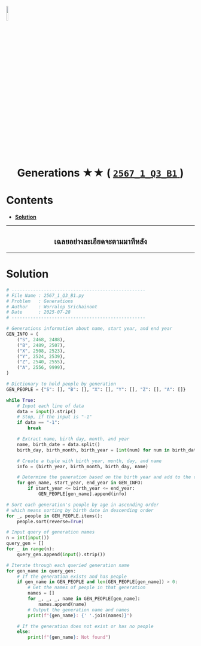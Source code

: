 <p align="left">
  <a href="../../README.md">
    <img src="../../../../Z99-OTHERS/00-common/00-back.png" style="width:10%">
  </a>
</p>

<div align="center">
  <h1>
    Generations ★★ (
      <a href="https://drive.google.com/file/d/1bOT4kKkTAf6p6lZ0D9E3ZAFUwL9Drklp/view?usp=sharing">
        <code>2567_1_Q3_B1</code>
      </a>
    )
  </h1>
</div>

# Contents

-   [**Solution**](#solution)

---

<div align="center">
  <h2>เฉลยอย่างละเอียดจะตามมาทีหลัง</h2>
</div>

---

# Solution

```python
# --------------------------------------------------
# File Name : 2567_1_Q3_B1.py
# Problem   : Generations
# Author    : Worralop Srichainont
# Date      : 2025-07-28
# --------------------------------------------------

# Generations information about name, start year, and end year
GEN_INFO = (
    ("S", 2468, 2488),
    ("B", 2489, 2507),
    ("X", 2508, 2523),
    ("Y", 2524, 2539),
    ("Z", 2540, 2555),
    ("A", 2556, 9999),
)

# Dictionary to hold people by generation
GEN_PEOPLE = {"S": [], "B": [], "X": [], "Y": [], "Z": [], "A": []}

while True:
    # Input each line of data
    data = input().strip()
    # Stop, if the input is "-1"
    if data == "-1":
        break

    # Extract name, birth day, month, and year
    name, birth_date = data.split()
    birth_day, birth_month, birth_year = [int(num) for num in birth_date.split("/")]

    # Create a tuple with birth year, month, day, and name
    info = (birth_year, birth_month, birth_day, name)

    # Determine the generation based on the birth year and add to the corresponding list
    for gen_name, start_year, end_year in GEN_INFO:
        if start_year <= birth_year <= end_year:
            GEN_PEOPLE[gen_name].append(info)

# Sort each generation's people by age in ascending order
# which means sorting by birth date in descending order
for _, people in GEN_PEOPLE.items():
    people.sort(reverse=True)

# Input query of generation names
n = int(input())
query_gen = []
for _ in range(n):
    query_gen.append(input().strip())

# Iterate through each queried generation name
for gen_name in query_gen:
    # If the generation exists and has people
    if gen_name in GEN_PEOPLE and len(GEN_PEOPLE[gen_name]) > 0:
        # Get the names of people in that generation
        names = []
        for _, _, _, name in GEN_PEOPLE[gen_name]:
            names.append(name)
        # Output the generation name and names
        print(f"{gen_name}: {' '.join(names)}")

    # If the generation does not exist or has no people
    else:
        print(f"{gen_name}: Not found")
```
